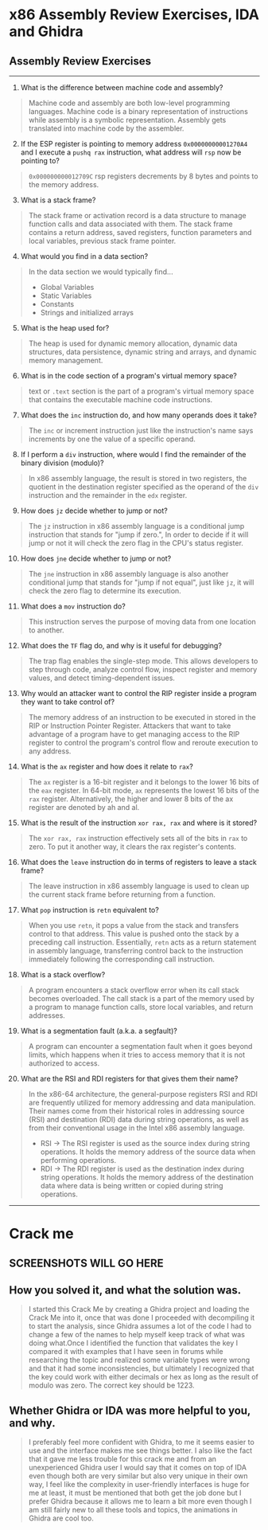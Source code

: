 # x86 Assembly Review Exercises, IDA and Ghidra

## Assembly Review Exercises
---
1. What is the difference between machine code and assembly?
>Machine code and assembly are both low-level programming languages. Machine code is a binary representation of instructions while assembly is a symbolic representation. Assembly gets translated into machine code by the assembler.

2. If the ESP register is pointing to memory address `0x00000000001270A4` and I execute a `pushq rax` instruction, what address will `rsp` now be pointing to?
> ```0x000000000012709C```
> rsp registers decrements by 8 bytes and points to the memory address.

3. What is a stack frame?
>The stack frame or activation record is a data structure to manage function calls and data associated with them. The stack frame contains a return address, saved registers, function parameters and local variables, previous stack frame pointer.

4. What would you find in a data section?
>  In the data section we would typically find...
>   * Global Variables
>   * Static Variables
>   * Constants
>   * Strings and initialized arrays

5. What is the heap used for?
>  The heap is used for dynamic memory allocation, dynamic data structures, data persistence, dynamic string and arrays, and dynamic memory management.

6. What is in the code section of a program's virtual memory space?
>  text or `.text` section is the part of a program's virtual memory space that contains the executable machine code instructions.

7. What does the `inc` instruction do, and how many operands does it take?
>  The `inc` or increment instruction just like the instruction's name says increments by one the value of a specific operand.

8. If I perform a `div` instruction, where would I find the remainder of the binary division (modulo)?
>  In x86 assembly language, the result is stored in two registers, the quotient in the destination register specified as the operand of the `div` instruction and the remainder in the `edx` register.

9. How does `jz` decide whether to jump or not?
>  The `jz` instruction in x86 assembly language is a conditional jump instruction that stands for "jump if zero.", In order to decide if it will jump or not it will check the zero flag in the CPU's status register.

10. How does `jne` decide whether to jump or not?
>  The `jne` instruction in x86 assembly language is also another conditional jump that stands for "jump if not equal", just like `jz`, it will check the zero flag to determine its execution.

11. What does a `mov` instruction do?
>  This instruction serves the purpose of moving data from one location to another. 

12. What does the `TF` flag do, and why is it useful for debugging?
>  The trap flag enables the single-step mode. This allows developers to step through code, analyze control flow, inspect register and memory values, and detect timing-dependent issues.

13. Why would an attacker want to control the RIP register inside a program they want to take control of?
>  The memory address of an instruction to be executed in stored in the RIP or Instruction Pointer Register. Attackers that want to take advantage of a program have to get managing access to the RIP register to control the program's control flow and reroute execution to any address.

14. What is the `ax` register and how does it relate to `rax`?
>  The `ax` register is a 16-bit register and it belongs to the lower 16 bits of the `eax` register.
>  In 64-bit mode, `ax` represents the lowest 16 bits of the `rax` register. Alternatively, the higher and lower 8 bits of the ax register are denoted by ah and al.

15. What is the result of the instruction `xor rax, rax` and where is it stored?
>  The `xor rax, rax` instruction effectively sets all of the bits in `rax` to zero.
To put it another way, it clears the rax register's contents.

16. What does the `leave` instruction do in terms of registers to leave a stack frame?
>  The leave instruction in x86 assembly language is used to clean up the current stack frame before returning from a function.

17. What `pop` instruction is `retn` equivalent to?
>  When you use `retn`, it pops a value from the stack and transfers control to that address. This value is pushed onto the stack by a preceding call instruction. Essentially, `retn` acts as a return statement in assembly language, transferring control back to the instruction immediately following the corresponding call instruction.

18. What is a stack overflow?
>  A program encounters a stack overflow error when its call stack becomes overloaded. The call stack is a part of the memory used by a program to manage function calls, store local variables, and return addresses.

19. What is a segmentation fault (a.k.a. a segfault)?
>  A program can encounter a segmentation fault when it goes beyond limits, which happens when it tries to access memory that it is not authorized to access.

20. What are the RSI and RDI registers for that gives them their name?
>  In the x86-64 architecture, the general-purpose registers RSI and RDI are frequently utilized for memory addressing and data manipulation. Their names come from their historical roles in addressing source (RSI) and destination (RDI) data during string operations, as well as from their conventional usage in the Intel x86 assembly language.
>  * RSI ->  The RSI register is  used as the source index during string operations. It holds the memory address of the source data when performing operations.
>  * RDI ->  The RDI register is  used as the destination index during string operations. It holds the memory address of the destination data where data is being written or copied during string operations.

---
# Crack me

## SCREENSHOTS WILL GO HERE 

## How you solved it, and what the solution was.
>  I started this Crack Me by creating a Ghidra project and loading the Crack Me into it, once that was done I proceeded with decompiling it to start the analysis, since Ghidra assumes a lot of the code I had to change a few of the names to help myself keep track of what was doing what.Once I identified the function that validates the key I compared it with examples that I have seen in forums while researching the topic and realized some variable types were wrong and that it had some inconsistencies, but ultimately   I recognized that the key could work with either decimals or hex as long as the result of modulo was zero. The correct key should be 1223.
    
## Whether Ghidra or IDA was more helpful to you, and why.
>  I preferably feel more confident with Ghidra, to me it seems easier to use and the interface makes me see things better. I also like the fact that it gave me less trouble for this crack me and from an unexperienced Ghidra user I would say that it comes on top of IDA even though both are very similar but also very unique in their own way, I feel like the complexity in user-friendly interfaces is huge for me at least, it must be mentioned that both get the job done but I prefer Ghidra because it allows me to learn a bit more even though I am still fairly new to all these tools and topics, the animations in Ghidra are cool too.
